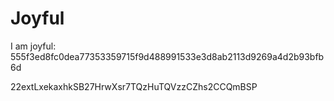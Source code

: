 # Joyful

I am joyful: 555f3ed8fc0dea77353359715f9d488991533e3d8ab2113d9269a4d2b93bfb6d


22extLxekaxhkSB27HrwXsr7TQzHuTQVzzCZhs2CCQmBSP